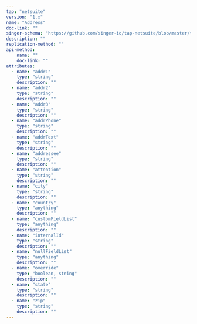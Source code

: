 ```yaml
---
tap: "netsuite"
version: "1.x"
name: "Address"
doc-link: ""
singer-schema: "https://github.com/singer-io/tap-netsuite/blob/master/tap_netsuite/schemas/Address.json"
description: ""
replication-method: ""
api-method:
    name: ""
    doc-link: ""
attributes:
  - name: "addr1"
    type: "string"
    description: ""
  - name: "addr2"
    type: "string"
    description: ""
  - name: "addr3"
    type: "string"
    description: ""
  - name: "addrPhone"
    type: "string"
    description: ""
  - name: "addrText"
    type: "string"
    description: ""
  - name: "addressee"
    type: "string"
    description: ""
  - name: "attention"
    type: "string"
    description: ""
  - name: "city"
    type: "string"
    description: ""
  - name: "country"
    type: "anything"
    description: ""
  - name: "customFieldList"
    type: "anything"
    description: ""
  - name: "internalId"
    type: "string"
    description: ""
  - name: "nullFieldList"
    type: "anything"
    description: ""
  - name: "override"
    type: "boolean, string"
    description: ""
  - name: "state"
    type: "string"
    description: ""
  - name: "zip"
    type: "string"
    description: ""
---
```

